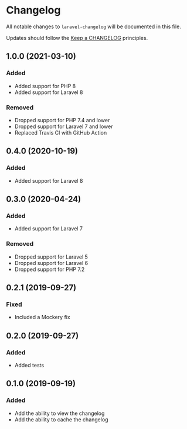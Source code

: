 # Changelog

All notable changes to `laravel-changelog` will be documented in this file.

Updates should follow the [Keep a CHANGELOG](http://keepachangelog.com/) principles.

## 1.0.0 (2021-03-10)

### Added

- Added support for PHP 8
- Added support for Laravel 8

### Removed

- Dropped support for PHP 7.4 and lower
- Dropped support for Laravel 7 and lower
- Replaced Travis CI with GitHub Action

## 0.4.0 (2020-10-19)

### Added

- Added support for Laravel 8

## 0.3.0 (2020-04-24)

### Added

- Added support for Laravel 7

### Removed

- Dropped support for Laravel 5
- Dropped support for Laravel 6
- Dropped support for PHP 7.2

## 0.2.1 (2019-09-27)

### Fixed

- Included a Mockery fix

## 0.2.0 (2019-09-27)

### Added

- Added tests

## 0.1.0 (2019-09-19)

### Added

- Add the ability to view the changelog
- Add the ability to cache the changelog
